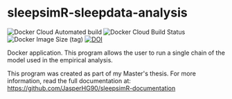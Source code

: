 # sleepsimR-sleepdata-analysis

![Docker Cloud Automated build](https://img.shields.io/docker/cloud/automated/jhginn/sleepsimr-sleepdata-analysis) ![Docker Cloud Build Status](https://img.shields.io/docker/cloud/build/jhginn/sleepsimr-sleepdata-analysis) ![Docker Image Size (tag)](https://img.shields.io/docker/image-size/jhginn/sleepsimr-sleepdata-analysis/latest) [![DOI](https://zenodo.org/badge/254050347.svg)](https://zenodo.org/badge/latestdoi/254050347)

Docker application. This program allows the user to run a single chain of the model used in the empirical analysis.

This program was created as part of my Master's thesis. For more information, read the full documentation at: https://github.com/JasperHG90/sleepsimR-documentation
